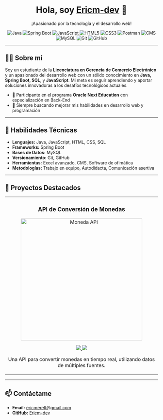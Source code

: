 <div align="center">
  <h1>Hola, soy <a href="https://github.com/Ericm-dev">Ericm-dev</a> 👋</h1>
  <p>¡Apasionado por la tecnología y el desarrollo web!</p>
</div>

<p align="center">
  <img src="https://img.shields.io/badge/Java-ED8B00?style=for-the-badge&logo=java&logoColor=white" alt="Java">
  <img src="https://img.shields.io/badge/Spring%20Boot-6DB33F?style=for-the-badge&logo=springboot&logoColor=white" alt="Spring Boot">
  <img src="https://img.shields.io/badge/JavaScript-F7DF1E?style=for-the-badge&logo=javascript&logoColor=black" alt="JavaScript">
  <img src="https://img.shields.io/badge/HTML5-E34F26?style=for-the-badge&logo=html5&logoColor=white" alt="HTML5">
  <img src="https://img.shields.io/badge/CSS3-1572B6?style=for-the-badge&logo=css3&logoColor=white" alt="CSS3">
  <img src="https://img.shields.io/badge/Postman-FF6C37?style=for-the-badge&logo=postman&logoColor=white" alt="Postman">
  <img src="https://img.shields.io/badge/CMS-35495E?style=for-the-badge&logo=cms&logoColor=white" alt="CMS">
  <img src="https://img.shields.io/badge/MySQL-4479A1?style=for-the-badge&logo=mysql&logoColor=white" alt="MySQL">
  <img src="https://img.shields.io/badge/Git-F05032?style=for-the-badge&logo=git&logoColor=white" alt="Git">
  <img src="https://img.shields.io/badge/GitHub-181717?style=for-the-badge&logo=github&logoColor=white" alt="GitHub">
</p>

---

## 👨‍💻 Sobre mí

Soy un estudiante de la **Licenciatura en Gerencia de Comercio Electrónico** y un apasionado del desarrollo web con un sólido conocimiento en **Java, Spring Boot, SQL**, y **JavaScript**. Mi meta es seguir aprendiendo y aportar soluciones innovadoras a los desafíos tecnológicos actuales.

- 🌟 Participante en el programa **Oracle Next Education** con especialización en Back-End
- 🚀 Siempre buscando mejorar mis habilidades en desarrollo web y programación

---

## 🔧 Habilidades Técnicas

- **Lenguajes:** Java, JavaScript, HTML, CSS, SQL
- **Frameworks:** Spring Boot
- **Bases de Datos:** MySQL
- **Versionamiento:** Git, GitHub
- **Herramientas:** Excel avanzado, CMS, Software de ofimática
- **Metodologías:** Trabajo en equipo, Autodidacta, Comunicación asertiva

---

## 🌟 Proyectos Destacados

<table>
  <tr>
    <td width="50%">
      <h3 align="center">API de Conversión de Monedas</h3>
      <div align="center">
        <a href="https://github.com/Ericm-dev/moneda-api" target="_blank"><img src="" width="400" alt="Moneda API"></a>
        <p>
          <a href="https://github.com/Ericm-dev/moneda-api" target="_blank">
            <img src="https://img.shields.io/badge/Java-SpringBoot-brightgreen">
          </a>
          <a href="https://github.com/Ericm-dev/moneda-api" target="_blank">
            <img src="https://img.shields.io/badge/SQL-MySQL-orange">
          </a>
        </p>
        <p>Una API para convertir monedas en tiempo real, utilizando datos de múltiples fuentes.</p>
      </div>                                                                              
    </td>
  </tr>
</table>

---

## 📫 Contáctame

- **Email:** [ericmerelt@gmail.com](mailto:ericmerelt@gmail.com)
- **GitHub:** [Ericm-dev](https://github.com/Ericm-dev)

<!--<div align="center">
  <img src="https://visitor-badge.glitch.me/badge?page_id=Ericm-dev" alt="Visitas del perfil">
</div> -->
